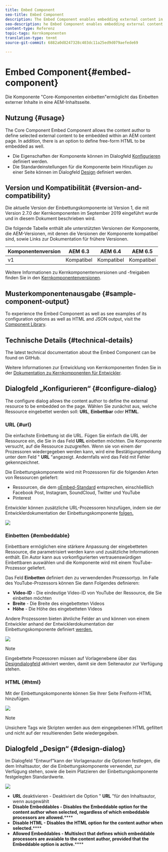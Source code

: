 ```yaml
---
title: Embed Component
seo-title: Embed Component
description: The Embed Component enables embedding external content in an AEM content page.
seo-description: he Embed Component enables embedding external content in an AEM content page.
content-type: Referenz
topic-tags: Kernkomponenten
translation-type: tm+mt
source-git-commit: 6882a0d8247328c403dc11a25ed9d079aefede69

---
```



# Embed Component{#embed-component}

Die Komponente "Core-Komponenten einbetten"ermöglicht das Einbetten externer Inhalte in eine AEM-Inhaltsseite.

## Nutzung {#usage}

The Core Component Embed Component allows the content author to define selected external content to be embedded within an AEM content page. In addition, there is an option to define free-form HTML to be embedded as well.

* Die Eigenschaften der Komponente können im Dialogfeld [Konfigurieren](#configure-dialog) definiert werden.
* Die Standardeinstellungen für die Komponente beim Hinzufügen zu einer Seite können im Dialogfeld [Design](#design-dialog) definiert werden.

## Version und Kompatibilität {#version-and-compatibility}

Die aktuelle Version der Einbettungskomponente ist Version 1, die mit Version 2.7.0 der Kernkomponenten im September 2019 eingeführt wurde und in diesem Dokument beschrieben wird.

Die folgende Tabelle enthält alle unterstützten Versionen der Komponente, die AEM-Versionen, mit denen die Versionen der Komponente kompatibel sind, sowie Links zur Dokumentation für frühere Versionen.

| Komponentenversion | AEM 6.3 | AEM 6.4 | AEM 6.5 |
|--- |--- |--- |---|
| v1 | Kompatibel | Kompatibel | Kompatibel |

Weitere Informationen zu Kernkomponentenversionen und -freigaben finden Sie in den [Kernkomponentenversionen](versions.md).

## Musterkomponentenausgabe {#sample-component-output}

To experience the Embed Component as well as see examples of its configuration options as well as HTML and JSON output, visit the [Component Library](http://opensource.adobe.com/aem-core-wcm-components/library/embed.html).

## Technische Details {#technical-details}

The latest technical documentation about the Embed Component can be found on GitHub.[](https://github.com/adobe/aem-core-wcm-components/tree/master/content/src/content/jcr_root/apps/core/wcm/components/embed/v1/embed)

Weitere Informationen zur Entwicklung von Kernkomponenten finden Sie in der [Dokumentation zu Kernkomponenten für Entwickler](developing.md).

## Dialogfeld „Konfigurieren“ {#configure-dialog}

The configure dialog allows the content author to define the external resource to be embedded on the page. Wählen Sie zunächst aus, welche Ressource eingebettet werden soll: **URL**, **Einbettbar** oder **HTML**.

### URL {#url}

Die einfachste Einbettung ist die URL. Fügen Sie einfach die URL der Ressource ein, die Sie in das Feld **URL** einbetten möchten. Die Komponente versucht, auf die Ressource zuzugreifen. Wenn sie von einem der Prozessoren wiedergegeben werden kann, wird eine Bestätigungsmeldung unter dem Feld " **URL** "angezeigt. Andernfalls wird das Feld mit Fehler gekennzeichnet.

Die Einbettungskomponente wird mit Prozessoren für die folgenden Arten von Ressourcen geliefert:

* Ressourcen, die dem [oEmbed-Standard](https://oembed.com/) entsprechen, einschließlich Facebook Post, Instagram, SoundCloud, Twitter und YouTube
* Pinterest

Entwickler können zusätzliche URL-Prozessoren hinzufügen, indem sie der Entwicklerdokumentation der Einbettungskomponente [folgen.](https://github.com/adobe/aem-core-wcm-components/tree/master/content/src/content/jcr_root/apps/core/wcm/components/embed/v1/embed#extending-the-embed-component)

![](assets/screen-shot-2019-09-25-10.08.29.png)

### Einbetten {#embeddable}

Einbettbare ermöglichen eine stärkere Anpassung der eingebetteten Ressource, die parametrisiert werden kann und zusätzliche Informationen enthält. Ein Autor kann aus vorkonfigurierten vertrauenswürdigen Einbettbaren auswählen und die Komponente wird mit einem YouTube-Prozessor geliefert.

Das Feld **Einbetten** definiert den zu verwendenden Prozessortyp. Im Falle des YouTube-Prozessors können Sie dann Folgendes definieren:

* **Video-ID** - Die eindeutige Video-ID von YouTube der Ressource, die Sie einbetten möchten
* **Breite** - Die Breite des eingebetteten Videos
* **Höhe** - Die Höhe des eingebetteten Videos

Andere Prozessoren bieten ähnliche Felder an und können von einem Entwickler anhand der Entwicklerdokumentation der Einbettungskomponente definiert [werden.](https://github.com/adobe/aem-core-wcm-components/tree/master/content/src/content/jcr_root/apps/core/wcm/components/embed/v1/embed#extending-the-embed-component)

![](assets/screen-shot-2019-09-25-10.15.00.png)

>[!NOTE]
>Eingebettete Prozessoren müssen auf Vorlagenebene über das [Designdialogfeld](#design-dialog) aktiviert werden, damit sie dem Seitenautor zur Verfügung stehen.

### HTML {#html}

Mit der Einbettungskomponente können Sie Ihrer Seite Freiform-HTML hinzufügen.

![](assets/screen-shot-2019-09-25-10.20.00.png)

>[!NOTE]
>Unsichere Tags wie Skripten werden aus dem eingegebenen HTML gefiltert und nicht auf der resultierenden Seite wiedergegeben.

## Dialogfeld „Design“ {#design-dialog}

Im Dialogfeld "Entwurf"kann der Vorlagenautor die Optionen festlegen, die dem Inhaltsautor, der die Einbettungskomponente verwendet, zur Verfügung stehen, sowie die beim Platzieren der Einbettungskomponente festgelegten Standardwerte.

![](assets/screen-shot-2019-09-25-10.25.28.png)

* **URL** deaktivieren - Deaktiviert die Option " **URL** "für den Inhaltsautor, wenn ausgewählt
* **Disable Embeddables - Disables the Embeddable option for the content author when selected, regardless of which embeddable processors are allowed.******
* **Disable HTML - Disables the HTML option for the content author when selected.******
* **Allowed Embeddables - Multislect that defines which embeddable processors are avaiable to the content author, provided that the Embeddable option is active.******
